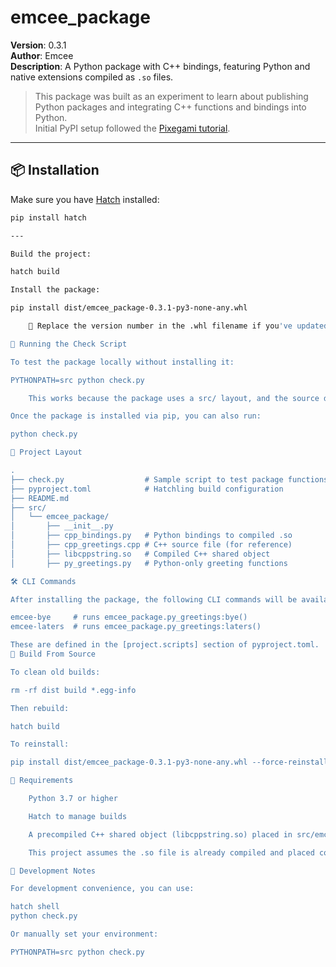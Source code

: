 # emcee_package

**Version**: 0.3.1  
**Author**: Emcee  
**Description**: A Python package with C++ bindings, featuring Python and native extensions compiled as `.so` files.

> This package was built as an experiment to learn about publishing Python packages and integrating C++ functions and bindings into Python.  
> Initial PyPI setup followed the [Pixegami tutorial](https://www.youtube.com/watch?v=Kz6IlDCyOUYcd).

---

## 📦 Installation

Make sure you have [Hatch](https://hatch.pypa.io/) installed:

```bash
pip install hatch

---

Build the project:

hatch build

Install the package:

pip install dist/emcee_package-0.3.1-py3-none-any.whl

    🔁 Replace the version number in the .whl filename if you've updated it.

🧪 Running the Check Script

To test the package locally without installing it:

PYTHONPATH=src python check.py

    This works because the package uses a src/ layout, and the source directory must be discoverable by Python.

Once the package is installed via pip, you can also run:

python check.py

🔧 Project Layout

.
├── check.py                  # Sample script to test package functions
├── pyproject.toml            # Hatchling build configuration
├── README.md                
├── src/
│   └── emcee_package/
│       ├── __init__.py
│       ├── cpp_bindings.py   # Python bindings to compiled .so
│       ├── cpp_greetings.cpp # C++ source file (for reference)
│       ├── libcppstring.so   # Compiled C++ shared object
│       ├── py_greetings.py   # Python-only greeting functions

🛠 CLI Commands

After installing the package, the following CLI commands will be available:

emcee-bye     # runs emcee_package.py_greetings:bye()
emcee-laters  # runs emcee_package.py_greetings:laters()

These are defined in the [project.scripts] section of pyproject.toml.
🔨 Build From Source

To clean old builds:

rm -rf dist build *.egg-info

Then rebuild:

hatch build

To reinstall:

pip install dist/emcee_package-0.3.1-py3-none-any.whl --force-reinstall

📝 Requirements

    Python 3.7 or higher

    Hatch to manage builds

    A precompiled C++ shared object (libcppstring.so) placed in src/emcee_package/

    This project assumes the .so file is already compiled and placed correctly. C++ build automation (e.g., via setuptools, CMake, or build_ext) is not included.

🧪 Development Notes

For development convenience, you can use:

hatch shell
python check.py

Or manually set your environment:

PYTHONPATH=src python check.py



